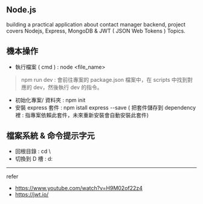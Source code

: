 ## Node.js
building a practical application about contact manager backend, project covers Nodejs, Express, MongoDB & JWT ( JSON Web Tokens ) Topics.

## 機本操作
- 執行檔案 ( cmd ) : node <file_name>
> npm run dev : 會前往專案的 package.json 檔案中，在 scripts 中找到對應的 dev，然後執行 dev 的指令。
- 初始化專案/ 資料夾 : npm init
- 安裝 express 套件 : npm istall express --save ( 把套件儲存到 dependency 裡 : 指專案依賴此套件，未來重新安裝會自動安裝此套件)


## 檔案系統 & 命令提示字元
- 回根目錄 : cd \
- 切換到 D 槽 : d:
  
----------------------------
refer
- https://www.youtube.com/watch?v=H9M02of22z4
- https://jwt.io/
